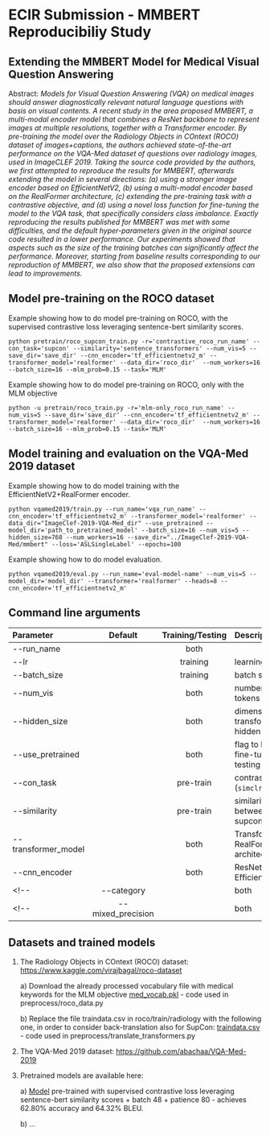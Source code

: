 # ECIR Submission - MMBERT Reproducibiliy Study

## Extending the MMBERT Model for Medical Visual Question Answering

Abstract: *Models for Visual Question Answering (VQA) on medical images should answer diagnostically relevant natural language questions with basis on visual contents. A recent study in the area proposed MMBERT, a multi-modal encoder model that combines a ResNet backbone to represent images at multiple resolutions, together with a Transformer encoder. By pre-training the model over the Radiology Objects in COntext (ROCO) dataset of images+captions, the authors achieved state-of-the-art performance on the VQA-Med dataset of questions over radiology images, used in ImageCLEF 2019. Taking the source code provided by the authors, we first attempted to reproduce the results for MMBERT, afterwards extending the model in several directions: (a) using a stronger image encoder based on EfficientNetV2, (b) using a multi-modal encoder based on the RealFormer architecture, (c) extending the pre-training task with a contrastive objective, and (d) using a novel loss function for fine-tuning the model to the VQA task, that specifically considers class imbalance. Exactly reproducing the results published for MMBERT was met with some difficulties, and the default hyper-parameters given in the original source code resulted in a lower performance. Our experiments showed that aspects such as the size of the training batches can significantly affect the performance. Moreover, starting from baseline results corresponding to our reproduction of MMBERT, we also show that the proposed extensions can lead to improvements.*

## Model pre-training on the ROCO dataset

Example showing how to do model pre-training on ROCO, with the supervised contrastive loss leveraging sentence-bert similarity scores.
```
python pretrain/roco_supcon_train.py -r='contrastive_roco_run_name' --con_task='supcon' --similarity='sentence_transformers' --num_vis=5 --save_dir='save_dir' --cnn_encoder='tf_efficientnetv2_m' --transformer_model='realformer' --data_dir='roco_dir'  --num_workers=16 --batch_size=16 --mlm_prob=0.15 --task='MLM'
```

Example showing how to do model pre-training on ROCO, only with the MLM objective
```
python -u pretrain/roco_train.py -r='mlm-only_roco_run_name' --num_vis=5 --save_dir='save_dir' --cnn_encoder='tf_efficientnetv2_m' --transformer_model='realformer' --data_dir='roco_dir'  --num_workers=16 --batch_size=16 --mlm_prob=0.15 --task='MLM'
```

## Model training and evaluation on the VQA-Med 2019 dataset

Example showing how to do model training with the EfficientNetV2+RealFormer encoder.
```
python vqamed2019/train.py --run_name='vqa_run_name' --cnn_encoder='tf_efficientnetv2_m' --transformer_model='realformer' --data_dir="ImageClef-2019-VQA-Med_dir" --use_pretrained --model_dir='path_to_pretrained_model' --batch_size=16 --num_vis=5 --hidden_size=768 --num_workers=16 --save_dir="../ImageClef-2019-VQA-Med/mmbert" --loss='ASLSingleLabel' --epochs=100
```

Example showing how to do model evaluation.
```
python vqamed2019/eval.py --run_name='eval-model-name' --num_vis=5 --model_dir='model_dir' --transformer='realformer' --heads=8 --cnn_encoder='tf_efficientnetv2_m'
```

## Command line arguments

| Parameter                 | Default       | Training/Testing       | Description   |	
| :------------------------ |:-------------:|:----------------------:| :-------------|
| --run_name        	      |	              | both                   | 
| --lr              	      |	 	            | training               | learning rate
| --batch_size     		      |    	          | training                 | batch size 
| --num_vis        		      |   	          | both                     | number of visual tokens 
| --hidden_size        		  |               | both                     | dimensionality for the transformer/realformer hidden states 
| --use_pretrained        	|   	          | both                     | flag to load model in fine-tuning and testing
| --con_task                |   	          | pre-train                | contrastive learn task (```simclr``` or ```supcon```)
| --similarity              |   	          | pre-train                | similarity measure between captions for supcon
| --transformer_model       |   	          | both                     | Transformer or RealFormer architecture
| --cnn_encoder             |   	          | both                     | ResNet152 or EfficientNetV2
<!--| --category      		      |    	          | both                   | category of questions to consider -->
<!--| --mixed_precision         |               | both                   | use mixed-precision operations -->


## Datasets and trained models

1) The Radiology Objects in COntext (ROCO) dataset: https://www.kaggle.com/virajbagal/roco-dataset
    
    a) Download the already processed vocabulary file with medical keywords for the MLM objective [med_vocab.pkl](https://drive.google.com/file/d/1Crd6cYfurb82FOFBcTcehFpmidOfHGfl/view?usp=sharing) - code used in preprocess/roco_data.py

    b) Replace the file traindata.csv in roco/train/radiology with the following one, in order to consider back-translation also for SupCon: [traindata.csv](https://drive.google.com/file/d/1hXcIzB56Re7xCKjAOQ_bB8pgeu_BLiuh/view?usp=sharing) - code used in preprocess/translate_transformers.py
 
2) The VQA-Med 2019 dataset: https://github.com/abachaa/VQA-Med-2019

3) Pretrained models are available here: 

    a) [Model](https://drive.google.com/file/d/1lqWkLqTv9AdLg1hlDzT77I3wj7rfA0W1/view?usp=sharing) pre-trained with supervised contrastive loss leveraging sentence-bert similarity scores + batch 48 + patience 80 - achieves 62.80% accuracy and 64.32% BLEU.

    b) ...

